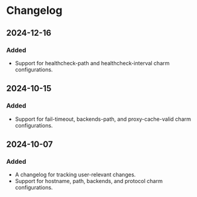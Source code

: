 # Changelog

## 2024-12-16

### **Added**

- Support for healthcheck-path and healthcheck-interval charm configurations.

## 2024-10-15

### **Added**

- Support for fail-timeout, backends-path, and proxy-cache-valid charm configurations.

## 2024-10-07

### **Added**

- A changelog for tracking user-relevant changes.
- Support for hostname, path, backends, and protocol charm configurations.
